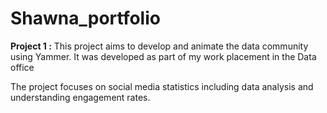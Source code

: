 # Shawna_portfolio

**Project 1 :**
This project aims to develop and animate the data community using Yammer. It was developed as part of my work placement in the Data office

The project focuses on social media statistics including data analysis and understanding engagement rates. 
